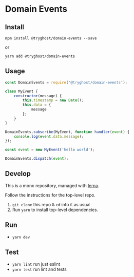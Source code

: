 # Domain Events

## Install

`npm install @tryghost/domain-events --save`

or

`yarn add @tryghost/domain-events`


## Usage

```js
const DomainEvents = require('@tryghost/domain-events');

class MyEvent {
    constructor(message) {
        this.timestamp = new Date();
        this.data = {
            message
        };
    }
}

DomainEvents.subscribe(MyEvent, function handler(event) {
    console.log(event.data.message);
});

const event = new MyEvent('hello world');

DomainEvents.dispatch(event);
```


## Develop

This is a mono repository, managed with [lerna](https://lernajs.io/).

Follow the instructions for the top-level repo.
1. `git clone` this repo & `cd` into it as usual
2. Run `yarn` to install top-level dependencies.


## Run

- `yarn dev`


## Test

- `yarn lint` run just eslint
- `yarn test` run lint and tests


